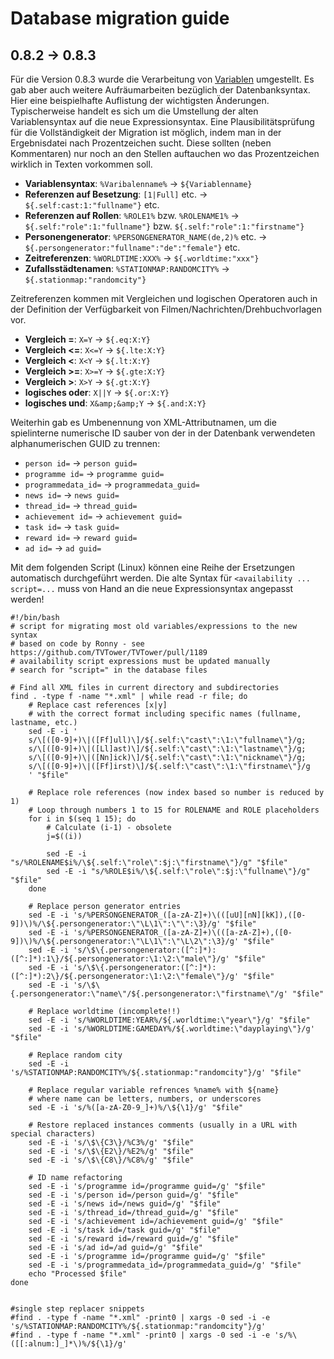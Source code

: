 # Database migration guide

## 0.8.2 -> 0.8.3

Für die Version 0.8.3 wurde die Verarbeitung von [Variablen](variables.md) umgestellt.
Es gab aber auch weitere Aufräumarbeiten bezüglich der Datenbanksyntax.
Hier eine beispielhafte Auflistung der wichtigsten Änderungen.
Typischerweise handelt es sich um die Umstellung der alten Variablensyntax auf die neue Expressionsyntax.
Eine Plausibilitätsprüfung für die Vollständigkeit der Migration ist möglich, indem man in der Ergebnisdatei nach Prozentzeichen sucht.
Diese sollten (neben Kommentaren) nur noch an den Stellen auftauchen wo das Prozentzeichen wirklich in Texten vorkommen soll.

* **Variablensyntax**: `%Varibalenname%` -> `${Variablenname}`
* **Referenzen auf Besetzung**: `[1|Full]` etc. -> `${.self:cast:1:"fullname"}` etc.
* **Referenzen auf Rollen**: `%ROLE1%` bzw. `%ROLENAME1%` -> `${.self:"role":1:"fullname"}` bzw. `${.self:"role":1:"firstname"}`
* **Personengenerator**: `%PERSONGENERATOR_NAME(de,2)%` etc. -> `${.persongenerator:"fullname":"de":"female"}` etc.
* **Zeitreferenzen**: `%WORLDTIME:XXX%` -> `${.worldtime:"xxx"}`
* **Zufallsstädtenamen**: `%STATIONMAP:RANDOMCITY%` -> `${.stationmap:"randomcity"}`

Zeitreferenzen kommen mit Vergleichen und logischen Operatoren auch in der Definition  der Verfügbarkeit von Filmen/Nachrichten/Drehbuchvorlagen vor.

* **Vergleich =**: `X=Y` -> `${.eq:X:Y}`
* **Vergleich <=**: `X<=Y` -> `${.lte:X:Y}`
* **Vergleich <**: `X<Y` -> `${.lt:X:Y}`
* **Vergleich >=**: `X>=Y` -> `${.gte:X:Y}`
* **Vergleich >**: `X>Y` -> `${.gt:X:Y}`
* **logisches oder**: `X||Y` -> `${.or:X:Y}`
* **logisches und**: `X&amp;&amp;Y` -> `${.and:X:Y}`

Weiterhin gab es Umbenennung von XML-Attributnamen, um die spielinterne numerische ID sauber von der in der Datenbank verwendeten alphanumerischen GUID zu trennen:

* `person id=` -> `person guid=`
* `programme id=` -> `programme guid=`
* `programmedata_id=` -> `programmedata_guid=`
* `news id=` -> `news guid=`
* `thread_id=` -> `thread_guid=`
* `achievement id=` -> `achievement guid=`
* `task id=` -> `task guid=`
* `reward id=` -> `reward guid=`
* `ad id=` -> `ad guid=`

Mit dem folgenden Script (Linux) können eine Reihe der Ersetzungen automatisch durchgeführt werden.
Die alte Syntax für `<availability ... script=...` muss von Hand an die neue Expressionsyntax angepasst werden!

```
#!/bin/bash
# script for migrating most old variables/expressions to the new syntax
# based on code by Ronny - see https://github.com/TVTower/TVTower/pull/1189
# availability script expressions must be updated manually
# search for "script=" in the database files

# Find all XML files in current directory and subdirectories
find . -type f -name "*.xml" | while read -r file; do
    # Replace cast references [x|y] 
    # with the correct format including specific names (fullname, lastname, etc.)
    sed -E -i '
    s/\[([0-9]+)\|([Ff]ull)\]/${.self:\"cast\":\1:\"fullname\"}/g;
    s/\[([0-9]+)\|([Ll]ast)\]/${.self:\"cast\":\1:\"lastname\"}/g;
    s/\[([0-9]+)\|([Nn]ick)\]/${.self:\"cast\":\1:\"nickname\"}/g;
    s/\[([0-9]+)\|([Ff]irst)\]/${.self:\"cast\":\1:\"firstname\"}/g
    ' "$file"

    # Replace role references (now index based so number is reduced by 1)
    # Loop through numbers 1 to 15 for ROLENAME and ROLE placeholders
    for i in $(seq 1 15); do
        # Calculate (i-1) - obsolete
        j=$((i))

        sed -E -i "s/%ROLENAME$i%/\${.self:\"role\":$j:\"firstname\"}/g" "$file"
        sed -E -i "s/%ROLE$i%/\${.self:\"role\":$j:\"fullname\"}/g" "$file"
    done

    # Replace person generator entries
    sed -E -i 's/%PERSONGENERATOR_([a-zA-Z]+)\(([uU][nN][kK]),([0-9])\)%/\${.persongenerator:\"\L\1\":\"\":\3}/g' "$file"
    sed -E -i 's/%PERSONGENERATOR_([a-zA-Z]+)\(([a-zA-Z]+),([0-9])\)%/\${.persongenerator:\"\L\1\":\"\L\2\":\3}/g' "$file"
    sed -E -i 's/\$\{.persongenerator:([^:]*):([^:]*):1\}/${.persongenerator:\1:\2:\"male\"}/g' "$file"
    sed -E -i 's/\$\{.persongenerator:([^:]*):([^:]*):2\}/${.persongenerator:\1:\2:\"female\"}/g' "$file"
    sed -E -i 's/\$\{.persongenerator:\"name\"/${.persongenerator:\"firstname\"/g' "$file"

    # Replace worldtime (incomplete!!)
    sed -E -i 's/%WORLDTIME:YEAR%/${.worldtime:\"year\"}/g' "$file"
    sed -E -i 's/%WORLDTIME:GAMEDAY%/${.worldtime:\"dayplaying\"}/g' "$file"

    # Replace random city
    sed -E -i 's/%STATIONMAP:RANDOMCITY%/${.stationmap:"randomcity"}/g' "$file"

    # Replace regular variable refrences %name% with ${name} 
    # where name can be letters, numbers, or underscores
    sed -E -i 's/%([a-zA-Z0-9_]+)%/\${\1}/g' "$file"

    # Restore replaced instances comments (usually in a URL with special characters)
    sed -E -i 's/\$\{C3\}/%C3%/g' "$file"
    sed -E -i 's/\$\{E2\}/%E2%/g' "$file"
    sed -E -i 's/\$\{C8\}/%C8%/g' "$file"

	# ID name refactoring
	sed -E -i 's/programme id=/programme guid=/g' "$file"
	sed -E -i 's/person id=/person guid=/g' "$file"
	sed -E -i 's/news id=/news guid=/g' "$file"
	sed -E -i 's/thread_id=/thread_guid=/g' "$file"
	sed -E -i 's/achievement id=/achievement guid=/g' "$file"
	sed -E -i 's/task id=/task guid=/g' "$file"
	sed -E -i 's/reward id=/reward guid=/g' "$file"
	sed -E -i 's/ad id=/ad guid=/g' "$file"
	sed -E -i 's/programme id=/programme guid=/g' "$file"
	sed -E -i 's/programmedata_id=/programmedata_guid=/g' "$file"
    echo "Processed $file"
done


#single step replacer snippets
#find . -type f -name "*.xml" -print0 | xargs -0 sed -i -e 's/%STATIONMAP:RANDOMCITY%/${.stationmap:"randomcity"}/g'
#find . -type f -name "*.xml" -print0 | xargs -0 sed -i -e 's/%\([[:alnum:]_]*\)%/${\1}/g'
```